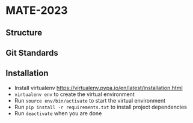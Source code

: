 # MATE-2023

## Structure

## Git Standards

## Installation
- Install virtualenv https://virtualenv.pypa.io/en/latest/installation.html
- `virtualenv env` to create the virtual environment
- Run `source env/bin/activate` to start the virtual environment
- Run `pip install -r requirements.txt` to install project dependencies
- Run `deactivate` when you are done
